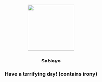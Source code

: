 <p align="center">
    <img src="https://raw.githubusercontent.com/PokeAPI/sprites/master/sprites/pokemon/302.png" width="150" height="150">
</p>
<h3 align="center"> <b>Sableye</b></h3>
<h3 align="center">Have a terrifying day! (contains irony)</h3>
